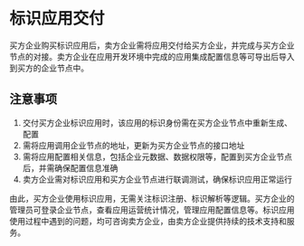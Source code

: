 # 标识应用交付

买方企业购买标识应用后，卖方企业需将应用交付给买方企业，并完成与买方企业节点的对接。卖方企业在应用开发环境中完成的应用集成配置信息等可导出后导入到买方的企业节点中。 

## 注意事项

1. 交付买方企业标识应用时，该应用的标识身份需在买方企业节点中重新生成、配置
2. 需将应用调用企业节点的地址，更新为买方企业节点的接口地址
3. 需将应用配置相关信息，包括企业元数据、数据权限等，配置到买方企业节点后，并需确保配置信息准确
4. 卖方企业需对标识应用和买方企业节点进行联调测试，确保标识应用正常运行

由此，买方企业使用标识应用，无需关注标识注册、标识解析等逻辑。买方企业的管理员可登录企业节点，查看应用运营统计情况，管理应用配置信息等。标识应用使用过程中遇到的问题，均可咨询卖方企业，由卖方企业提供持续的技术支持和服务。

